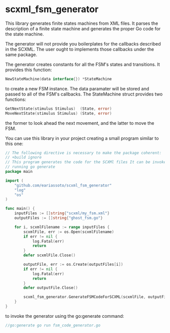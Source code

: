 # scxml_fsm_generator
This library generates finite states machines from XML files. It parses the description of a finite state machine and generates the proper Go code for the state machine.

The generator will not provide you boilerplates for the callbacks described in the SCXML. The user ought to implements those callbacks under the same package.

The generator creates constants for all the FSM's states and transitions. It provides this function:
```go
NewStateMachine(data interface{}) *StateMachine
```
to create a new FSM instance. The data paramater will be stored and passed to all of the FSM's callbacks. The StateMachine struct provides two functions:
```go
GetNextState(stimulus Stimulus)  (State, error)
MoveNextState(stimulus Stimulus) (State, error)
```
the former to look ahead the next movement, and the latter to move the FSM.

You can use this library in your project creating a small program similar to this one:

```go
// The following directive is necessary to make the package coherent:
// +build ignore
// This program generates the code for the SCXMl files It can be invoked by
// running go generate
package main

import (
	"github.com/eariassoto/scxml_fsm_generator"
	"log"
	"os"
)

func main() {
	inputFiles := []string{"scxml/my_fsm.xml"}
	outputFiles := []string{"ghost_fsm.go"}

	for i, scxmlFilename := range inputFiles {
		scxmlFile, err := os.Open(scxmlFilename)
		if err != nil {
			log.Fatal(err)
			return
		}
		defer scxmlFile.Close()

		outputFile, err := os.Create(outputFiles[i])
		if err != nil {
			log.Fatal(err)
			return
		}
		defer outputFile.Close()

		scxml_fsm_generator.GenerateFSMCodeForSCXML(scxmlFile, outputFile)
	}
}
```
to invoke the generator using the go:generate command:
```go
//go:generate go run fsm_code_generator.go
```
